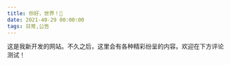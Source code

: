 ```yaml
---
title: 你好，世界！👋
date: 2021-40-29 00:00:00
tags: 日常,公告
---
```


这是我新开发的网站。不久之后，这里会有各种精彩纷呈的内容。欢迎在下方评论测试！